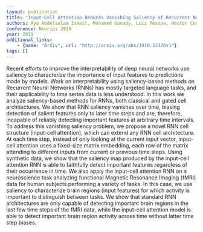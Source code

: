 ```yaml
---
layout: publication
title: "Input-Cell Attention Reduces Vanishing Saliency of Recurrent Neural Networks"
authors: Aya Abdelsalam Ismail, Mohamed Gunady, Luiz Pessoa, Héctor Corrada Bravo, Soheil Feizi
conference: Neurips 2019
year: 2019
additional_links: 
    - {name: "ArXiv", url: "http://arxiv.org/abs/1910.12370v1"}
tags: []
---
```

Recent efforts to improve the interpretability of deep neural networks use
saliency to characterize the importance of input features to predictions made
by models. Work on interpretability using saliency-based methods on Recurrent
Neural Networks (RNNs) has mostly targeted language tasks, and their
applicability to time series data is less understood. In this work we analyze
saliency-based methods for RNNs, both classical and gated cell architectures.
We show that RNN saliency vanishes over time, biasing detection of salient
features only to later time steps and are, therefore, incapable of reliably
detecting important features at arbitrary time intervals. To address this
vanishing saliency problem, we propose a novel RNN cell structure (input-cell
attention), which can extend any RNN cell architecture. At each time step,
instead of only looking at the current input vector, input-cell attention uses
a fixed-size matrix embedding, each row of the matrix attending to different
inputs from current or previous time steps. Using synthetic data, we show that
the saliency map produced by the input-cell attention RNN is able to faithfully
detect important features regardless of their occurrence in time. We also apply
the input-cell attention RNN on a neuroscience task analyzing functional
Magnetic Resonance Imaging (fMRI) data for human subjects performing a variety
of tasks. In this case, we use saliency to characterize brain regions (input
features) for which activity is important to distinguish between tasks. We show
that standard RNN architectures are only capable of detecting important brain
regions in the last few time steps of the fMRI data, while the input-cell
attention model is able to detect important brain region activity across time
without latter time step biases.